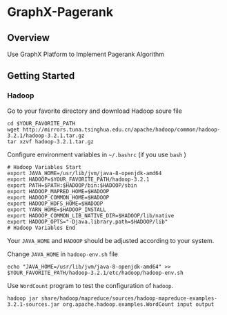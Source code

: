 # GraphX-Pagerank
## Overview

Use GraphX Platform to Implement Pagerank Algorithm

## Getting Started

### Hadoop

Go to your favorite directory and download Hadoop soure file

```shell
cd $YOUR_FAVORITE_PATH
wget http://mirrors.tuna.tsinghua.edu.cn/apache/hadoop/common/hadoop-3.2.1/hadoop-3.2.1.tar.gz
tar xzvf hadoop-3.2.1.tar.gz
```

Configure environment variables in `~/.bashrc` (if you use `bash` )

```shell
# Hadoop Variables Start
export JAVA_HOME=/usr/lib/jvm/java-8-openjdk-amd64
export HADOOP=$YOUR_FAVORITE_PATH/hadoop-3.2.1
export PATH=$PATH:$HADOOP/bin:$HADOOP/sbin
export HADOOP_MAPRED_HOME=$HADOOP
export HADOOP_COMMON_HOME=$HADOOP
export HADOOP_HDFS_HOME=$HADOOP
export YARN_HOME=$HADOOP_INSTALL
export HADOOP_COMMON_LIB_NATIVE_DIR=$HADOOP/lib/native
export HADOOP_OPTS="-Djava.library.path=$HADOOP/lib"
# Hadoop Variables End
```

 Your `JAVA_HOME` and `HADOOP` should be adjusted according to your system. 

Change `JAVA_HOME` in `hadoop-env.sh` file

```shell
echo "JAVA_HOME=/usr/lib/jvm/java-8-openjdk-amd64" >> $YOUR_FAVORITE_PATH/hadoop-3.2.1/etc/hadoop/hadoop-env.sh
```

Use `WordCount` program to test the configuration of `hadoop`. 

```shell
hadoop jar share/hadoop/mapreduce/sources/hadoop-mapreduce-examples-3.2.1-sources.jar org.apache.hadoop.examples.WordCount input output
```

